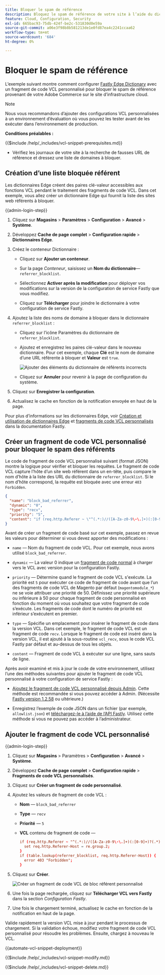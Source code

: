 ```yaml
---
title: Bloquer le spam de référence
description: Bloquez le spam de référence de votre site à l’aide du dictionnaire Fastly Edge et d’un fragment de code VCL personnalisé.
feature: Cloud, Configuration, Security
exl-id: 665bac93-75db-424f-be2c-531830d0e59a
source-git-commit: a06e3f98b8b581213de1e0fd87ea4c2241ccaa62
workflow-type: tm+mt
source-wordcount: '684'
ht-degree: 0%

---
```


# Bloquer le spam de référence

L’exemple suivant montre comment configurer [Fastly Edge Dictionary](https://docs.fastly.com/guides/edge-dictionaries/working-with-dictionaries-using-the-api) avec un fragment de code VCL personnalisé pour bloquer le spam de référence provenant de votre Adobe Commerce sur le site d’infrastructure cloud.

>[!NOTE]
>
>Nous vous recommandons d’ajouter des configurations VCL personnalisées à un environnement d’évaluation où vous pouvez les tester avant de les exécuter dans l’environnement de production.

**Conditions préalables :**

{{$include /help/_includes/vcl-snippet-prerequisites.md}}

- Vérifiez les journaux de votre site à la recherche de fausses URL de référence et dressez une liste de domaines à bloquer.

## Création d’une liste bloquée référent

Les dictionnaires Edge créent des paires clé-valeur accessibles aux fonctions VCL pendant le traitement des fragments de code VCL. Dans cet exemple, vous allez créer un dictionnaire Edge qui fournit la liste des sites web référents à bloquer.

{{admin-login-step}}

1. Cliquez sur **Magasins** > **Paramètres** > **Configuration** > **Avancé** > **Système**.

1. Développez **Cache de page complet** > **Configuration rapide** > **Dictionnaires Edge**.

1. Créez le conteneur Dictionnaire :

   - Cliquez sur **Ajouter un conteneur**.

   - Sur la page *Conteneur*, saisissez un **Nom du dictionnaire**—`referrer_blocklist`.

   - Sélectionnez **Activer après la modification** pour déployer vos modifications sur la version de la configuration de service Fastly que vous modifiez.

   - Cliquez sur **Télécharger** pour joindre le dictionnaire à votre configuration de service Fastly.

1. Ajoutez la liste des noms de domaine à bloquer dans le dictionnaire `referrer_blocklist` :

   - Cliquez sur l’icône Paramètres du dictionnaire de `referrer_blocklist`.

   - Ajoutez et enregistrez les paires clé-valeur dans le nouveau dictionnaire. Pour cet exemple, chaque **Clé** est le nom de domaine d’une URL référente à bloquer et **Valeur** est `true`.

     ![Ajouter des éléments du dictionnaire de référents incorrects](../../assets/cdn/fastly-referrer-blocklist-dictionary.png)

   - Cliquez sur **Annuler** pour revenir à la page de configuration du système.

1. Cliquez sur **Enregistrer la configuration**.

1. Actualisez le cache en fonction de la notification envoyée en haut de la page.

Pour plus d’informations sur les dictionnaires Edge, voir [Création et utilisation de dictionnaires Edge](https://docs.fastly.com/guides/edge-dictionaries/working-with-dictionaries-using-the-api) et [fragments de code VCL personnalisés](https://docs.fastly.com/guides/edge-dictionaries/working-with-dictionaries-using-the-api#custom-vcl-examples) dans la documentation Fastly.

## Créer un fragment de code VCL personnalisé pour bloquer le spam des référents

Le code de fragment de code VCL personnalisé suivant (format JSON) montre la logique pour vérifier et bloquer les requêtes. Le fragment de code VCL capture l’hôte d’un site web référent dans un en-tête, puis compare le nom d’hôte à la liste des URL du dictionnaire de `referrer_blocklist`. Si le nom d’hôte correspond, la requête est bloquée avec une erreur `403 Forbidden`.

```json
{
  "name": "block_bad_referrer",
  "dynamic": "0",
  "type": "recv",
  "priority": "5",
  "content": "if (req.http.Referer ~ \"^(.*:)//([A-Za-z0-9\-\.]+)(:[0-9]+)?(.*)$\") {set req.http.Referer-Host = re.group.2;}if (table.lookup(referrer_blocklist, req.http.Referer-Host)) {error 403 \"Forbidden\";}"
}
```

Avant de créer un fragment de code basé sur cet exemple, passez en revue les valeurs pour déterminer si vous devez apporter des modifications :

- `name` — Nom du fragment de code VCL. Pour cet exemple, nous avons utilisé `block_bad_referrer`.

- `dynamic` — La valeur 0 indique un [fragment de code normal](https://docs.fastly.com/en/guides/using-regular-vcl-snippets) à charger vers le VCL avec version pour la configuration Fastly.

- `priority` — Détermine quand le fragment de code VCL s&#39;exécute. La priorité est `5` pour exécuter ce code de fragment de code avant que l’un des fragments de code VCL de Magento par défaut (`magentomodule_*`) ne se voie attribuer une priorité de 50. Définissez une priorité supérieure ou inférieure à 50 pour chaque fragment de code personnalisé en fonction du moment où vous souhaitez que votre fragment de code s’exécute. Les fragments de code dont le numéro de priorité est inférieur s’exécutent en premier.

- `type` — Spécifie un emplacement pour insérer le fragment de code dans la version VCL. Dans cet exemple, le fragment de code VCL est un fragment de code `recv`. Lorsque le fragment de code est inséré dans la version VCL, il est ajouté à la sous-routine `vcl_recv`, sous le code VCL Fastly par défaut et au-dessus de tous les objets.

- `content` — Fragment de code VCL à exécuter sur une ligne, sans sauts de ligne.

Après avoir examiné et mis à jour le code de votre environnement, utilisez l’une des méthodes suivantes pour ajouter le fragment de code VCL personnalisé à votre configuration de service Fastly :

- [Ajoutez le fragment de code VCL personnalisé depuis Admin](#add-the-custom-vcl-snippet). Cette méthode est recommandée si vous pouvez accéder à Admin. (Nécessite [Fastly version 1.2.58](fastly-configuration.md#upgrade) ou ultérieure.)

- Enregistrez l’exemple de code JSON dans un fichier (par exemple, `allowlist.json`) et [téléchargez-le à l’aide de l’API Fastly](fastly-vcl-custom-snippets.md#manage-custom-vcl-snippets-using-the-api). Utilisez cette méthode si vous ne pouvez pas accéder à l’administrateur.

## Ajouter le fragment de code VCL personnalisé

{{admin-login-step}}

1. Cliquez sur **Magasins** > Paramètres > **Configuration** > **Avancé** > **Système**.

1. Développez **Cache de page complet** > **Configuration rapide** > **Fragments de code VCL personnalisés**.

1. Cliquez sur **Créer un fragment de code personnalisé**.

1. Ajoutez les valeurs de fragment de code VCL :

   - **Nom** — `block_bad_referrer`

   - **Type** — `recv`

   - **Priorité** — `5`

   - **VCL** contenu de fragment de code —

     ```conf
     if (req.http.Referer ~ "^(.*:)//([A-Za-z0-9\-\.]+)(:[0-9]+)?(.*)$") {
       set req.http.Referer-Host = re.group.2;  
     }
     if (table.lookup(referrer_blocklist, req.http.Referer-Host)) {
       error 403 "Forbidden";
     }
     ```

1. Cliquez sur **Créer**.

   ![Créer un fragment de code VCL de bloc référent personnalisé](/help/assets/cdn/fastly-create-referrer-block-snippet.png)

1. Une fois la page rechargée, cliquez sur **Télécharger VCL vers Fastly** dans la section *Configuration Fastly*.

1. Une fois le chargement terminé, actualisez le cache en fonction de la notification en haut de la page.

Valide rapidement la version VCL mise à jour pendant le processus de chargement. Si la validation échoue, modifiez votre fragment de code VCL personnalisé pour résoudre les problèmes. Ensuite, chargez à nouveau le VCL.

{{automate-vcl-snippet-deployment}}

{{$include /help/_includes/vcl-snippet-modify.md}}

{{$include /help/_includes/vcl-snippet-delete.md}}

